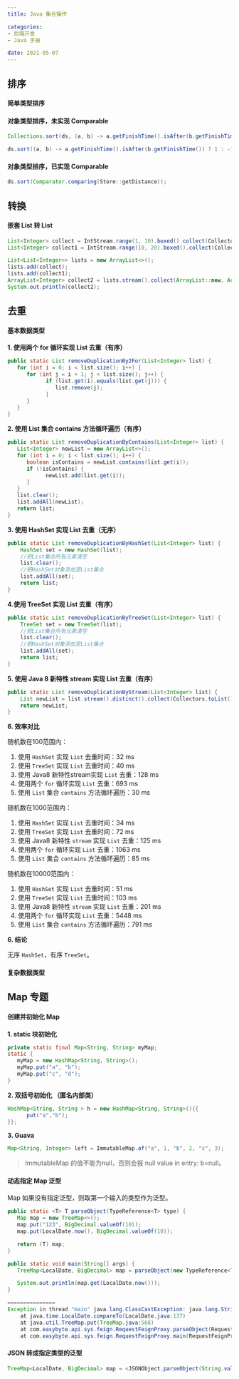 ```yaml
---
title: Java 集合操作

categories:
- 后端开发
- Java 手册

date: 2021-05-07
---
```

## 排序
#### 简单类型排序
#### 对象类型排序，未实现 Comparable

```java
Collections.sort(ds, (a, b) -> a.getFinishTime().isAfter(b.getFinishTime()) ? 1 : -1);

ds.sort((a, b) -> a.getFinishTime().isAfter(b.getFinishTime()) ? 1 : -1);
```

#### 对象类型排序，已实现 Comparable
```java
ds.sort(Comparator.comparing(Store::getDistance));
```

## 转换
#### 嵌套 List 转 List
```java
List<Integer> collect = IntStream.range(1, 10).boxed().collect(Collectors.toList());
List<Integer> collect1 = IntStream.range(10, 20).boxed().collect(Collectors.toList());

List<List<Integer>> lists = new ArrayList<>();
lists.add(collect);
lists.add(collect1);
ArrayList<Integer> collect2 = lists.stream().collect(ArrayList::new, ArrayList::addAll, ArrayList::addAll);
System.out.println(collect2);
```

## 去重
#### 基本数据类型
**1. 使用两个 for 循环实现 List 去重（有序）**

```java
public static List removeDuplicationBy2For(List<Integer> list) {
   for (int i = 0; i < list.size(); i++) {
      for (int j = i + 1; j < list.size(); j++) {
            if (list.get(i).equals(list.get(j))) {
               list.remove(j);
            }
      }
   }
}
```

**2. 使用 List 集合 contains 方法循环遍历（有序）**

```java
public static List removeDuplicationByContains(List<Integer> list) {
   List<Integer> newList = new ArrayList<>();
   for (int i = 0; i < list.size(); i++) {
      boolean isContains = newList.contains(list.get(i));
      if (!isContains) {
            newList.add(list.get(i));
      }
   }
   list.clear();
   list.addAll(newList);
   return list;
}
```

**3. 使用 HashSet 实现 List 去重（无序）**

```java
public static List removeDuplicationByHashSet(List<Integer> list) {
    HashSet set = new HashSet(list);
    //把List集合所有元素清空
    list.clear();
    //把HashSet对象添加至List集合
    list.addAll(set);
    return list;
}
```

**4.使用 TreeSet 实现 List 去重（有序）**

```java
public static List removeDuplicationByTreeSet(List<Integer> list) {
    TreeSet set = new TreeSet(list);
    //把List集合所有元素清空
    list.clear();
    //把HashSet对象添加至List集合
    list.addAll(set);
    return list;
}
```

**5. 使用 Java 8 新特性 stream 实现 List 去重（有序）**

```java
public static List removeDuplicationByStream(List<Integer> list) {
    List newList = list.stream().distinct().collect(Collectors.toList());
    return newList;
}
```

**6. 效率对比**

随机数在100范围内：
1. 使用 `HashSet` 实现 `List` 去重时间：32 ms
1. 使用 `TreeSet` 实现 `List` 去重时间：40 ms
1. 使用 Java8 新特性stream实现 `List` 去重：128 ms
1. 使用两个 `for` 循环实现 `List` 去重：693 ms
1. 使用 `List` 集合 `contains` 方法循环遍历：30 ms

随机数在1000范围内：
1. 使用 `HashSet` 实现 `List` 去重时间：34 ms
1. 使用 `TreeSet` 实现 `List` 去重时间：72 ms
1. 使用 Java8 新特性 `stream` 实现 `List` 去重：125 ms
1. 使用两个 `for` 循环实现 `List` 去重：1063 ms
1. 使用 `List` 集合 `contains` 方法循环遍历：85 ms

随机数在10000范围内：
1. 使用 `HashSet` 实现 `List` 去重时间：51 ms
1. 使用 `TreeSet` 实现 `List` 去重时间：103 ms
1. 使用 Java8 新特性 `stream` 实现 `List` 去重：201 ms
1. 使用两个 `for` 循环实现 `List` 去重：5448 ms
1. 使用 `List` 集合 `contains` 方法循环遍历：791 ms


**6. 结论**

无序 `HashSet`，有序 `TreeSet`。

#### 复杂数据类型

## Map 专题
#### 创建并初始化 Map
**1. static 块初始化**

```java
private static final Map<String, String> myMap;
static {
   myMap = new HashMap<String, String>();
   myMap.put("a", "b");
   myMap.put("c", "d");
}
```

**2. 双括号初始化 （匿名内部类）**

```java
HashMap<String, String > h = new HashMap<String, String>(){{
      put("a","b");    
}};
```

**3. Guava**

```java
Map<String, Integer> left = ImmutableMap.of("a", 1, "b", 2, "c", 3);
```

> ImmutableMap 的值不能为null，否则会报 null value in entry: b=null。

#### 动态指定 Map 泛型
Map 如果没有指定泛型，则取第一个输入的类型作为泛型。

```java
public static <T> T parseObject(TypeReference<T> type) {
   Map map = new TreeMap<>();
   map.put("123", BigDecimal.valueOf(10));
   map.put(LocalDate.now(), BigDecimal.valueOf(10));

   return (T) map;
}

public static void main(String[] args) {
   TreeMap<LocalDate, BigDecimal> map = parseObject(new TypeReference<TreeMap<LocalDate, BigDecimal>>() {});

   System.out.println(map.get(LocalDate.now()));
}

===============
Exception in thread "main" java.lang.ClassCastException: java.lang.String cannot be cast to java.time.chrono.ChronoLocalDate
	at java.time.LocalDate.compareTo(LocalDate.java:137)
	at java.util.TreeMap.put(TreeMap.java:568)
	at com.easybyte.api.sys.feign.RequestFeignProxy.parseObject(RequestFeignProxy.java:279)
	at com.easybyte.api.sys.feign.RequestFeignProxy.main(RequestFeignProxy.java:285)
```

#### JSON 转成指定类型的泛型
```java
TreeMap<LocalDate, BigDecimal> map = <JSONObject.parseObject(String.valueOf(resultParam.getValue()), new TypeReference<TreeMap<LocalDate, BigDecimal>>() {});
```